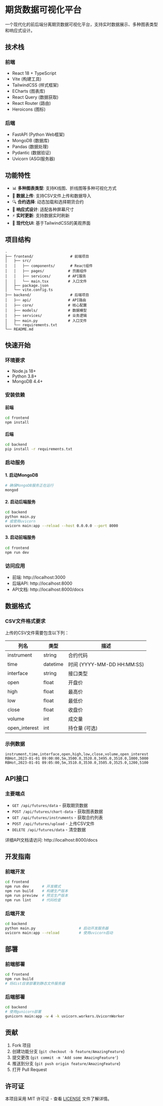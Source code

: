 # 期货数据可视化平台

一个现代化的前后端分离期货数据可视化平台，支持实时数据展示、多种图表类型和响应式设计。

## 技术栈

### 前端
- React 18 + TypeScript
- Vite (构建工具)
- TailwindCSS (样式框架)
- ECharts (图表库)
- React Query (数据获取)
- React Router (路由)
- Heroicons (图标)

### 后端
- FastAPI (Python Web框架)
- MongoDB (数据库)
- Pandas (数据处理)
- Pydantic (数据验证)
- Uvicorn (ASGI服务器)

## 功能特性

- 📊 **多种图表类型**: 支持K线图、折线图等多种可视化方式
- 📁 **数据上传**: 支持CSV文件上传和数据导入
- 🔍 **合约选择**: 动态加载和选择期货合约
- 📱 **响应式设计**: 适配各种屏幕尺寸
- ⚡ **实时更新**: 支持数据实时刷新
- 🎨 **现代化UI**: 基于TailwindCSS的美观界面

## 项目结构

```
.
├── frontend/                 # 前端项目
│   ├── src/
│   │   ├── components/       # React组件
│   │   ├── pages/           # 页面组件
│   │   ├── services/        # API服务
│   │   └── main.tsx         # 入口文件
│   ├── package.json
│   └── vite.config.ts
├── backend/                  # 后端项目
│   ├── api/                 # API路由
│   ├── core/                # 核心配置
│   ├── models/              # 数据模型
│   ├── services/            # 业务逻辑
│   ├── main.py              # 入口文件
│   └── requirements.txt
└── README.md
```

## 快速开始

### 环境要求

- Node.js 18+
- Python 3.8+
- MongoDB 4.4+

### 安装依赖

#### 前端
```bash
cd frontend
npm install
```

#### 后端
```bash
cd backend
pip install -r requirements.txt
```

### 启动服务

#### 1. 启动MongoDB
```bash
# 确保MongoDB服务正在运行
mongod
```

#### 2. 启动后端服务
```bash
cd backend
python main.py
# 或使用uvicorn
uvicorn main:app --reload --host 0.0.0.0 --port 8000
```

#### 3. 启动前端服务
```bash
cd frontend
npm run dev
```

### 访问应用

- 前端: http://localhost:3000
- 后端API: http://localhost:8000
- API文档: http://localhost:8000/docs

## 数据格式

### CSV文件格式要求

上传的CSV文件需要包含以下列：

| 列名 | 类型 | 描述 |
|------|------|------|
| instrument | string | 合约代码 |
| time | datetime | 时间 (YYYY-MM-DD HH:MM:SS) |
| interface | string | 接口类型 |
| open | float | 开盘价 |
| high | float | 最高价 |
| low | float | 最低价 |
| close | float | 收盘价 |
| volume | int | 成交量 |
| open_interest | int | 持仓量 (可选) |

### 示例数据

```csv
instrument,time,interface,open,high,low,close,volume,open_interest
RBHot,2023-01-01 09:00:00,5m,3500.0,3520.0,3495.0,3510.0,1000,5000
RBHot,2023-01-01 09:05:00,5m,3510.0,3530.0,3505.0,3525.0,1200,5100
```

## API接口

### 主要端点

- `GET /api/futures/data` - 获取期货数据
- `POST /api/futures/chart-data` - 获取图表数据
- `GET /api/futures/instruments` - 获取合约列表
- `POST /api/futures/upload` - 上传CSV文件
- `DELETE /api/futures/data` - 清空数据

详细API文档请访问: http://localhost:8000/docs

## 开发指南

### 前端开发

```bash
cd frontend
npm run dev      # 开发模式
npm run build    # 构建生产版本
npm run preview  # 预览生产版本
npm run lint     # 代码检查
```

### 后端开发

```bash
cd backend
python main.py                    # 启动开发服务器
uvicorn main:app --reload         # 使用uvicorn启动
```

## 部署

### 前端部署

```bash
cd frontend
npm run build
# 将dist目录部署到静态文件服务器
```

### 后端部署

```bash
cd backend
# 使用gunicorn部署
gunicorn main:app -w 4 -k uvicorn.workers.UvicornWorker
```

## 贡献

1. Fork 项目
2. 创建功能分支 (`git checkout -b feature/AmazingFeature`)
3. 提交更改 (`git commit -m 'Add some AmazingFeature'`)
4. 推送到分支 (`git push origin feature/AmazingFeature`)
5. 打开 Pull Request

## 许可证

本项目采用 MIT 许可证 - 查看 [LICENSE](LICENSE) 文件了解详情。